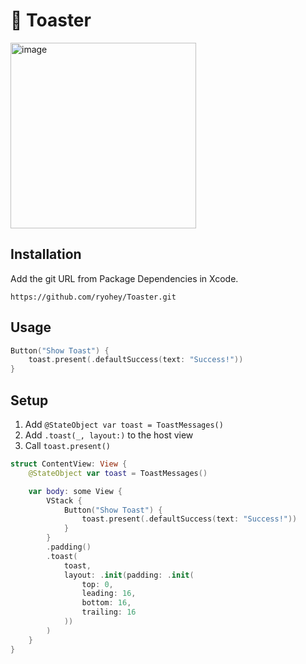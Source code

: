 # :bread: Toaster

<img width="297" alt="image" src="https://user-images.githubusercontent.com/5355966/227464882-4d0442e0-a186-470e-ba99-597c502168fa.png">

## Installation

Add the git URL from Package Dependencies in Xcode.

```
https://github.com/ryohey/Toaster.git
```

## Usage

```swift
Button("Show Toast") {
    toast.present(.defaultSuccess(text: "Success!"))
}
```

## Setup

1. Add `@StateObject var toast = ToastMessages()`
2. Add `.toast(_, layout:)` to the host view
3. Call `toast.present()`

```swift
struct ContentView: View {
    @StateObject var toast = ToastMessages()

    var body: some View {
        VStack {
            Button("Show Toast") {
                toast.present(.defaultSuccess(text: "Success!"))
            }
        }
        .padding()
        .toast(
            toast,
            layout: .init(padding: .init(
                top: 0,
                leading: 16,
                bottom: 16,
                trailing: 16
            ))
        )
    }
}
```

